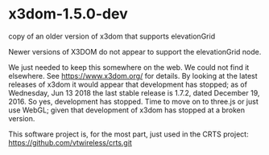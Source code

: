 # x3dom-1.5.0-dev

copy of an older version of x3dom that supports elevationGrid

Newer versions of X3DOM do not appear to support the elevationGrid node.

We just needed to keep this somewhere on the web.  We could not find it
elsewhere.  See https://www.x3dom.org/ for details.  By looking at the
latest releases of x3dom it would appear that development has stopped; as
of Wednesday, Jun 13 2018 the last stable release is 1.7.2, dated December
19, 2016.  So yes, development has stopped.  Time to move on to three.js
or just use WebGL; given that development of x3dom has stopped at a broken
version.

This software project is, for the most part, just used in the CRTS
project: https://github.com/vtwireless/crts.git
